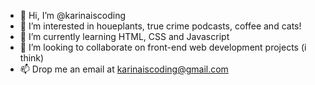 - 👋 Hi, I’m @karinaiscoding
- 👀 I’m interested in houeplants, true crime podcasts, coffee and cats!
- 🌱 I’m currently learning HTML, CSS and Javascript
- 💞️ I’m looking to collaborate on front-end web development projects (i think)
- 📫 Drop me an email at karinaiscoding@gmail.com

<!---
karinaiscoding/karinaiscoding is a ✨ special ✨ repository because its `README.md` (this file) appears on your GitHub profile.
You can click the Preview link to take a look at your changes.
--->
